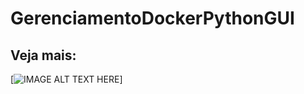 # GerenciamentoDockerPythonGUI
## Veja mais:
[![IMAGE ALT TEXT HERE](https://youtube.com/shorts/WjXKB7ug9YM)]
